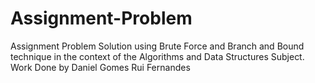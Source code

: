 # Assignment-Problem
Assignment Problem Solution using Brute Force and Branch and Bound technique in the context of the Algorithms and Data Structures
Subject.
Work Done by
Daniel Gomes
Rui Fernandes

